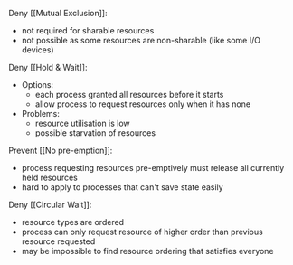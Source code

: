 Deny [[Mutual Exclusion]]:
- not required for sharable resources
- not possible as some resources are non-sharable (like some I/O devices)

Deny [[Hold & Wait]]:
- Options:
	- each process granted all resources before it starts
	- allow process to request resources only when it has none
- Problems:
	- resource utilisation is low
	- possible starvation of resources

Prevent [[No pre-emption]]:
- process requesting resources pre-emptively must release all currently held resources
- hard to apply to processes that can't save state easily

Deny [[Circular Wait]]:
- resource types are ordered
- process can only request resource of higher order than previous resource requested
- may be impossible to find resource ordering that satisfies everyone

